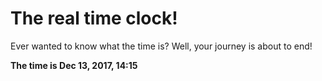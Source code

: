 # The real time clock!

Ever wanted to know what the time is? Well, your journey is about to end!

**The time is Dec 13, 2017, 14:15**